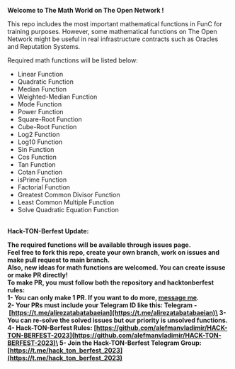 **Welcome to The Math World on The Open Network !**

This repo includes the most important mathematical functions in FunC for training purposes. However, some mathematical functions on The Open Network might be useful in real infrastructure contracts such as Oracles and Reputation Systems.

Required math functions will be listed below:
- Linear Function
- Quadratic Function
- Median Function
- Weighted-Median Function
- Mode Function
- Power Function
- Square-Root Function
- Cube-Root Function
- Log2 Function
- Log10 Function
- Sin Function
- Cos Function
- Tan Function
- Cotan Function
- isPrime Function
- Factorial Function
- Greatest Common Divisor Function
- Least Common Multiple Function
- Solve Quadratic Equation Function

\
**Hack-TON-Berfest Update:**

**The required functions will be available through issues page.\
Feel free to fork this repo, create your own branch, work on issues and make pull request to main branch.\
Also, new ideas for math functions are welcomed. You can create issuse or make PR directly!\
To make PR, you must follow both the repository and hacktonberfest rules:\
1- You can only make 1 PR. If you want to do more, [message me](http://t.me/alirezatabatabaeian).\
2- Your PRs must include your Telegram ID like this: 
Telegram - [https://t.me/alirezatabatabaeian](https://t.me/alirezatabatabaeian)\
3- You can re-solve the solved issues but our priority is unsolved functions.\
4- Hack-TON-Berfest Rules: [https://github.com/alefmanvladimir/HACK-TON-BERFEST-2023](https://github.com/alefmanvladimir/HACK-TON-BERFEST-2023)\
5- Join the Hack-TON-Berfest Telegram Group: [https://t.me/hack_ton_berfest_2023](https://t.me/hack_ton_berfest_2023)**